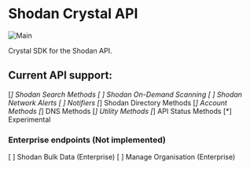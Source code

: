 # Shodan Crystal API

![Main](https://github.com/PercussiveElbow/ShodanCrystalAPI/workflows/Main/badge.svg?branch=master)

Crystal SDK for the Shodan API.

## Current API support:

[*] Shodan Search Methods
[ ] Shodan On-Demand Scanning
[ ] Shodan Network Alerts
[ ] Notifiers
[*] Shodan Directory Methods
[*] Account Methods
[*] DNS Methods
[*] Utility Methods
[*] API Status Methods
[*] Experimental


###  Enterprise endpoints (Not implemented)
[ ] Shodan Bulk Data (Enterprise)
[ ] Manage Organisation (Enterprise)